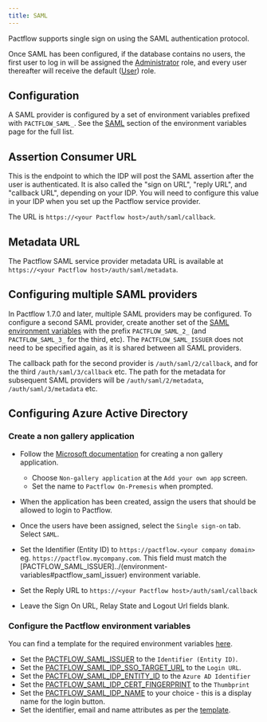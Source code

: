 ```yaml
---
title: SAML
---
```


Pactflow supports single sign on using the SAML authentication protocol.

Once SAML has been configured, if the database contains no users, the first user to log in will be assigned the [Administrator](/docs/permissions/predefined-roles#administrator) role, and every user thereafter will receive the default ([User](/docs/permissions/predefined-roles#user)) role.

## Configuration

A SAML provider is configured by a set of environment variables prefixed with `PACTFLOW_SAML_`. See the [SAML](/docs/on-premises/environment-variables#saml-authentication) section of the environment variables page for the full list.

## Assertion Consumer URL

This is the endpoint to which the IDP will post the SAML assertion after the user is authenticated. It is also called the "sign on URL", "reply URL", and "callback URL", depending on your IDP. You will need to configure this value in your IDP when you set up the Pactflow service provider.

The URL is `https://<your Pactflow host>/auth/saml/callback`.

## Metadata URL

The Pactflow SAML service provider metadata URL is available at `https://<your Pactflow host>/auth/saml/metadata`.

## Configuring multiple SAML providers

In Pactflow 1.7.0 and later, multiple SAML providers may be configured. To configure a second SAML provider, create another set of the [SAML environment variables](/docs/on-premises/environment-variables#saml-authentication) with the prefix `PACTFLOW_SAML_2_` (and `PACTFLOW_SAML_3_` for the third, etc). The `PACTFLOW_SAML_ISSUER` does not need to be specified again, as it is shared between all SAML providers.

The callback path for the second provider is `/auth/saml/2/callback`, and for the third `/auth/saml/3/callback` etc. The path for the metadata for subsequent SAML providers will be `/auth/saml/2/metadata`, `/auth/saml/3/metadata` etc.

## Configuring Azure Active Directory

### Create a non gallery application

* Follow the [Microsoft documentation](https://docs.microsoft.com/en-us/azure/active-directory/manage-apps/add-non-gallery-app) for creating a non gallery application.
  * Choose `Non-gallery application` at the `Add your own app` screen.
  * Set the name to `Pactflow On-Premesis` when prompted.

* When the application has been created, assign the users that should be allowed to login to Pactflow.

* Once the users have been assigned, select the `Single sign-on` tab. Select `SAML`.

* Set the Identifier (Entity ID) to `https://pactflow.<your company domain>` eg. `https://pactflow.mycompany.com`. This field must match the [PACTFLOW_SAML_ISSUER]../(environment-variables#pactflow_saml_issuer) environment variable.

* Set the Reply URL to `https://<your Pactflow host>/auth/saml/callback`

* Leave the Sign On URL, Relay State and Logout Url fields blank.

### Configure the Pactflow environment variables

You can find a template for the required environment variables [here](../environment-variables/templates#azure-active-directory).

* Set the [PACTFLOW_SAML_ISSUER](../environment-variables#pactflow_saml_issuer) to the `Identifier (Entity ID)`.
* Set the [PACTFLOW_SAML_IDP_SSO_TARGET_URL](../environment-variables#pactflow_saml_idp_sso_target_url) to the `Login URL`.
* Set the [PACTFLOW_SAML_IDP_ENTITY_ID](../environment-variables#pactflow_saml_idp_entity_id) to the `Azure AD Identifier`
* Set the [PACTFLOW_SAML_IDP_CERT_FINGERPRINT](../environment-variables#pactflow_saml_idp_cert_fingerprint) to the `Thumbprint`
* Set the [PACTFLOW_SAML_IDP_NAME](../environment-variables#pactflow_saml_idp_name) to your choice - this is a display name for the login button.
* Set the identifier, email and name attributes as per the [template](../environment-variables/templates#azure-active-directory).
